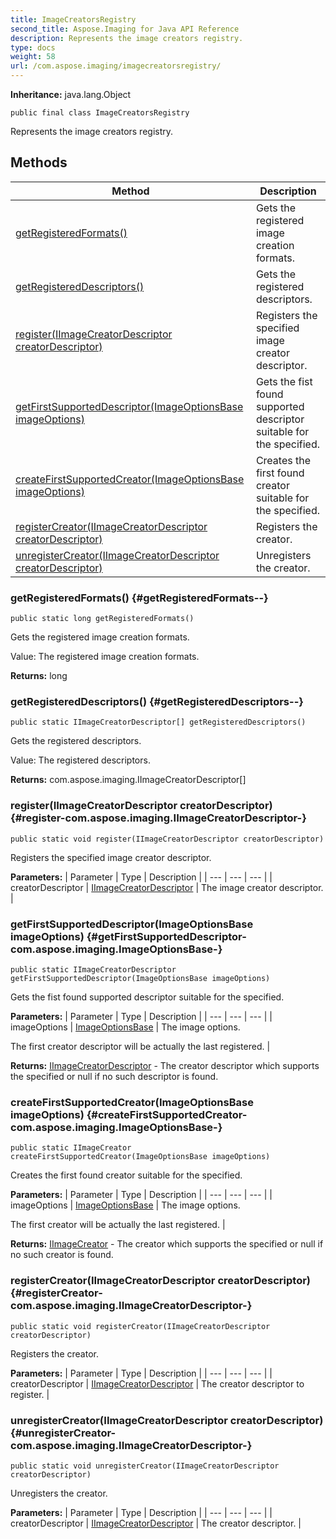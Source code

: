 ```yaml
---
title: ImageCreatorsRegistry
second_title: Aspose.Imaging for Java API Reference
description: Represents the image creators registry.
type: docs
weight: 58
url: /com.aspose.imaging/imagecreatorsregistry/
---
```

**Inheritance:**
java.lang.Object
```
public final class ImageCreatorsRegistry
```

Represents the image creators registry.
## Methods

| Method | Description |
| --- | --- |
| [getRegisteredFormats()](#getRegisteredFormats--) | Gets the registered image creation formats. |
| [getRegisteredDescriptors()](#getRegisteredDescriptors--) | Gets the registered descriptors. |
| [register(IImageCreatorDescriptor creatorDescriptor)](#register-com.aspose.imaging.IImageCreatorDescriptor-) | Registers the specified image creator descriptor. |
| [getFirstSupportedDescriptor(ImageOptionsBase imageOptions)](#getFirstSupportedDescriptor-com.aspose.imaging.ImageOptionsBase-) | Gets the fist found supported descriptor suitable for the specified. |
| [createFirstSupportedCreator(ImageOptionsBase imageOptions)](#createFirstSupportedCreator-com.aspose.imaging.ImageOptionsBase-) | Creates the first found creator suitable for the specified. |
| [registerCreator(IImageCreatorDescriptor creatorDescriptor)](#registerCreator-com.aspose.imaging.IImageCreatorDescriptor-) | Registers the creator. |
| [unregisterCreator(IImageCreatorDescriptor creatorDescriptor)](#unregisterCreator-com.aspose.imaging.IImageCreatorDescriptor-) | Unregisters the creator. |
### getRegisteredFormats() {#getRegisteredFormats--}
```
public static long getRegisteredFormats()
```


Gets the registered image creation formats.

Value: The registered image creation formats.

**Returns:**
long
### getRegisteredDescriptors() {#getRegisteredDescriptors--}
```
public static IImageCreatorDescriptor[] getRegisteredDescriptors()
```


Gets the registered descriptors.

Value: The registered descriptors.

**Returns:**
com.aspose.imaging.IImageCreatorDescriptor[]
### register(IImageCreatorDescriptor creatorDescriptor) {#register-com.aspose.imaging.IImageCreatorDescriptor-}
```
public static void register(IImageCreatorDescriptor creatorDescriptor)
```


Registers the specified image creator descriptor.

**Parameters:**
| Parameter | Type | Description |
| --- | --- | --- |
| creatorDescriptor | [IImageCreatorDescriptor](../../com.aspose.imaging/iimagecreatordescriptor) | The image creator descriptor. |

### getFirstSupportedDescriptor(ImageOptionsBase imageOptions) {#getFirstSupportedDescriptor-com.aspose.imaging.ImageOptionsBase-}
```
public static IImageCreatorDescriptor getFirstSupportedDescriptor(ImageOptionsBase imageOptions)
```


Gets the fist found supported descriptor suitable for the specified.

**Parameters:**
| Parameter | Type | Description |
| --- | --- | --- |
| imageOptions | [ImageOptionsBase](../../com.aspose.imaging/imageoptionsbase) | The image options.

The first creator descriptor will be actually the last registered. |

**Returns:**
[IImageCreatorDescriptor](../../com.aspose.imaging/iimagecreatordescriptor) - The creator descriptor which supports the specified or null if no such descriptor is found.
### createFirstSupportedCreator(ImageOptionsBase imageOptions) {#createFirstSupportedCreator-com.aspose.imaging.ImageOptionsBase-}
```
public static IImageCreator createFirstSupportedCreator(ImageOptionsBase imageOptions)
```


Creates the first found creator suitable for the specified.

**Parameters:**
| Parameter | Type | Description |
| --- | --- | --- |
| imageOptions | [ImageOptionsBase](../../com.aspose.imaging/imageoptionsbase) | The image options.

The first creator will be actually the last registered. |

**Returns:**
[IImageCreator](../../com.aspose.imaging/iimagecreator) - The creator which supports the specified or null if no such creator is found.
### registerCreator(IImageCreatorDescriptor creatorDescriptor) {#registerCreator-com.aspose.imaging.IImageCreatorDescriptor-}
```
public static void registerCreator(IImageCreatorDescriptor creatorDescriptor)
```


Registers the creator.

**Parameters:**
| Parameter | Type | Description |
| --- | --- | --- |
| creatorDescriptor | [IImageCreatorDescriptor](../../com.aspose.imaging/iimagecreatordescriptor) | The creator descriptor to register. |

### unregisterCreator(IImageCreatorDescriptor creatorDescriptor) {#unregisterCreator-com.aspose.imaging.IImageCreatorDescriptor-}
```
public static void unregisterCreator(IImageCreatorDescriptor creatorDescriptor)
```


Unregisters the creator.

**Parameters:**
| Parameter | Type | Description |
| --- | --- | --- |
| creatorDescriptor | [IImageCreatorDescriptor](../../com.aspose.imaging/iimagecreatordescriptor) | The creator descriptor. |

